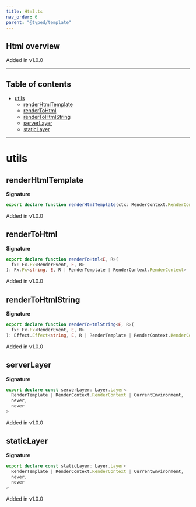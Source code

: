 ```yaml
---
title: Html.ts
nav_order: 6
parent: "@typed/template"
---
```


## Html overview

Added in v1.0.0

---

<h2 class="text-delta">Table of contents</h2>

- [utils](#utils)
  - [renderHtmlTemplate](#renderhtmltemplate)
  - [renderToHtml](#rendertohtml)
  - [renderToHtmlString](#rendertohtmlstring)
  - [serverLayer](#serverlayer)
  - [staticLayer](#staticlayer)

---

# utils

## renderHtmlTemplate

**Signature**

```ts
export declare function renderHtmlTemplate(ctx: RenderContext.RenderContext)
```

Added in v1.0.0

## renderToHtml

**Signature**

```ts
export declare function renderToHtml<E, R>(
  fx: Fx.Fx<RenderEvent, E, R>
): Fx.Fx<string, E, R | RenderTemplate | RenderContext.RenderContext>
```

Added in v1.0.0

## renderToHtmlString

**Signature**

```ts
export declare function renderToHtmlString<E, R>(
  fx: Fx.Fx<RenderEvent, E, R>
): Effect.Effect<string, E, R | RenderTemplate | RenderContext.RenderContext>
```

Added in v1.0.0

## serverLayer

**Signature**

```ts
export declare const serverLayer: Layer.Layer<
  RenderTemplate | RenderContext.RenderContext | CurrentEnvironment,
  never,
  never
>
```

Added in v1.0.0

## staticLayer

**Signature**

```ts
export declare const staticLayer: Layer.Layer<
  RenderTemplate | RenderContext.RenderContext | CurrentEnvironment,
  never,
  never
>
```

Added in v1.0.0
